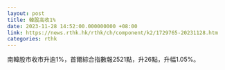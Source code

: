```yaml
---
layout: post
title: 韓股高收1%
date: 2023-11-28 14:52:00.000000000 +08:00
link: https://news.rthk.hk/rthk/ch/component/k2/1729765-20231128.htm
categories: rthk
---
```


南韓股市收市升逾1%，首爾綜合指數報2521點，升26點，升幅1.05%。
